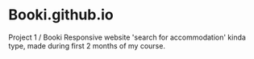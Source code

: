 # Booki.github.io
Project 1 / Booki 
Responsive website 'search for accommodation' kinda type, made during first 2 months of my course.
